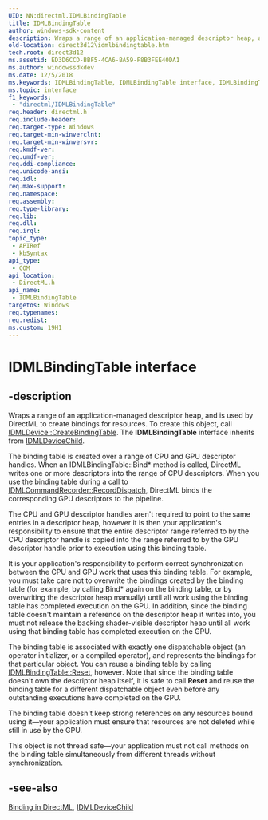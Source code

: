 ```yaml
---
UID: NN:directml.IDMLBindingTable
title: IDMLBindingTable
author: windows-sdk-content
description: Wraps a range of an application-managed descriptor heap, and is used by DirectML to create bindings for resources. To create this object, call IDMLDevice::CreateBindingTable.
old-location: direct3d12\idmlbindingtable.htm
tech.root: direct3d12
ms.assetid: ED3D6CCD-BBF5-4CA6-BA59-F8B3FEE40DA1
ms.author: windowssdkdev
ms.date: 12/5/2018
ms.keywords: IDMLBindingTable, IDMLBindingTable interface, IDMLBindingTable interface,described, direct3d12.idmlbindingtable, directml/IDMLBindingTable
ms.topic: interface
f1_keywords: 
 - "directml/IDMLBindingTable"
req.header: directml.h
req.include-header: 
req.target-type: Windows
req.target-min-winverclnt: 
req.target-min-winversvr: 
req.kmdf-ver: 
req.umdf-ver: 
req.ddi-compliance: 
req.unicode-ansi: 
req.idl: 
req.max-support: 
req.namespace: 
req.assembly: 
req.type-library: 
req.lib: 
req.dll: 
req.irql: 
topic_type:
 - APIRef
 - kbSyntax
api_type:
 - COM
api_location:
 - DirectML.h
api_name:
 - IDMLBindingTable
targetos: Windows
req.typenames: 
req.redist: 
ms.custom: 19H1
---
```


# IDMLBindingTable interface

## -description

Wraps a range of an application-managed descriptor heap, and is used by DirectML to create bindings for resources. To create this object, call [IDMLDevice::CreateBindingTable](/windows/desktop/api/directml/nf-directml-idmldevice-createbindingtable). The **IDMLBindingTable** interface inherits from [IDMLDeviceChild](/windows/desktop/api/directml/nn-directml-idmldevicechild).

The binding table is created over a range of CPU and GPU descriptor handles. When an IDMLBindingTable::Bind* method is called, DirectML writes one or more descriptors into the range of CPU descriptors. When you use the binding table during a call to [IDMLCommandRecorder::RecordDispatch](/windows/desktop/api/directml/nf-directml-idmlcommandrecorder-recorddispatch), DirectML binds the corresponding GPU descriptors to the pipeline.

The CPU and GPU descriptor handles aren't required to point to the same entries in a descriptor heap, however it is then your application's responsibility to ensure that the entire descriptor range referred to by the CPU descriptor handle is copied into the range referred to by the GPU descriptor handle prior to execution using this binding table.

It is your application's responsibility to perform correct synchronization between the CPU and GPU work that uses this binding table. For example, you must take care not to overwrite the bindings created by the binding table (for example, by calling Bind* again on the binding table, or by overwriting the descriptor heap manually) until all work using the binding table has completed execution on the GPU. In addition, since the binding table doesn't maintain a reference on the descriptor heap it writes into, you must not release the backing shader-visible descriptor heap until all work using that binding table has completed execution on the GPU.

The binding table is associated with exactly one dispatchable object (an operator initializer, or a compiled operator), and represents the bindings for that particular object. You can reuse a binding table by calling [IDMLBindingTable::Reset](/windows/desktop/api/directml/nf-directml-idmlbindingtable-reset), however. Note that since the binding table doesn't own the descriptor heap itself, it is safe to call <b>Reset</b> and reuse the binding table for a different dispatchable object even before any outstanding executions have completed on the GPU.

The binding table doesn't keep strong references on any resources bound using it—your application must ensure that resources are not deleted while still in use by the GPU.

This object is not thread safe—your application must not call methods on the binding table simultaneously from different threads without synchronization.

## -see-also
[Binding in DirectML](/windows/desktop/direct3d12/dml-binding), [IDMLDeviceChild](/windows/desktop/api/directml/nn-directml-idmldevicechild)
